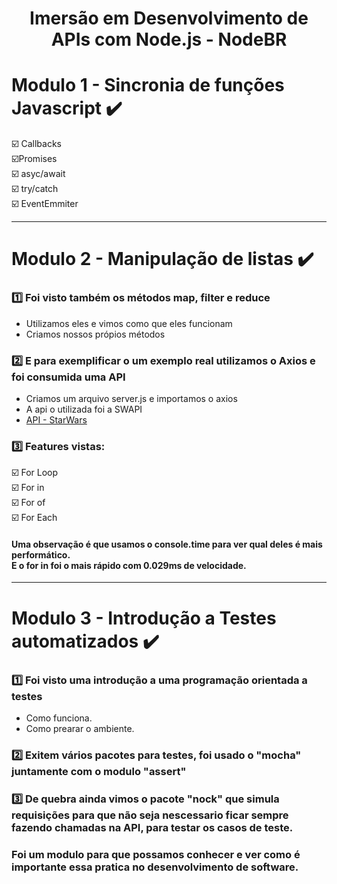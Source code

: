 <h1 align="center">Imersão em Desenvolvimento de APIs com Node.js - NodeBR</h1>

# Modulo 1 - Sincronia de funções Javascript :heavy_check_mark:
:ballot_box_with_check: Callbacks<br>
:ballot_box_with_check:Promises<br>
:ballot_box_with_check: asyc/await<br>
:ballot_box_with_check: try/catch<br>
:ballot_box_with_check: EventEmmiter<br>
<hr>

# Modulo 2 - Manipulação de listas :heavy_check_mark:
### :one: Foi visto também os métodos map, filter e reduce
- Utilizamos eles e vimos como que eles funcionam
- Criamos nossos própios métodos
### :two: E para exemplificar o um exemplo real utilizamos o Axios e foi consumida uma API 
- Criamos um arquivo server.js e importamos o axios
- A api o utilizada foi a SWAPI
- [API - StarWars](https://swapi.dev/)

### :three: Features vistas:
:ballot_box_with_check: For Loop<br>
:ballot_box_with_check: For in<br>
:ballot_box_with_check: For of<br>
:ballot_box_with_check: For Each
#### Uma observação é que usamos o console.time para ver qual deles é mais performático.<br>E o for in foi o mais rápido com 0.029ms de velocidade.
<hr>

# Modulo 3 - Introdução a Testes automatizados :heavy_check_mark:
### :one: Foi visto uma introdução a uma programação orientada a testes
- Como funciona.
- Como prearar o ambiente.
### :two: Exitem vários pacotes para testes, foi usado o "mocha" juntamente com o modulo "assert"
### :three: De quebra ainda vimos o pacote "nock" que simula requisições para que não seja nescessario ficar sempre fazendo chamadas na API, para testar os casos de teste.
### Foi um modulo para que possamos conhecer e ver como é importante essa pratica no desenvolvimento de software.
